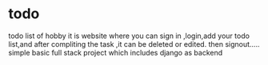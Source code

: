 # todo
todo list of hobby
it is website where you can sign in ,login,add your todo list,and after compliting the task ,it can be deleted or edited.
then signout.....
simple basic full stack project which includes django as backend